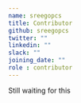 ```yaml
---
name: sreegopcs
title: Contributor
github: sreegopcs
twitter: ""
linkedin: ""
slack: ""
joining_date: ""
role : contributor
---
```


Still waiting for this
